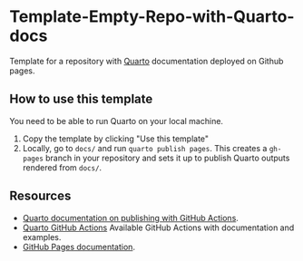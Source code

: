 # Template-Empty-Repo-with-Quarto-docs

Template for a repository with [Quarto](https://quarto.org) documentation deployed on Github pages.

## How to use this template

You need to be able to run Quarto on your local machine.

1. Copy the template by clicking "Use this template"
2. Locally, go to `docs/` and run `quarto publish pages`. This creates a `gh-pages` branch in your repository and sets it up to publish Quarto outputs rendered from `docs/`.

## Resources

* [Quarto documentation on publishing with GitHub Actions](https://quarto.org/docs/publishing/github-pages.html#github-action).
* [Quarto GitHub Actions](https://github.com/quarto-dev/quarto-actions) Available GitHub Actions with documentation and examples.
* [GitHub Pages documentation](https://docs.github.com/en/pages).
